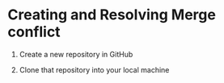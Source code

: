 

# Creating and Resolving Merge conflict

1. Create a new repository in GitHub

2. Clone that repository into your local machine
